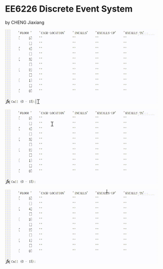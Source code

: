 # EE6226 Discrete Event System
by CHENG Jiaxiang

 ![image](https://github.com/LawrenceChengJiaxiang/EE6226_DES_ASSIGNMENT/blob/master/des3.gif?raw=true)
 
 ![image](https://github.com/LawrenceChengJiaxiang/EE6226_DES_ASSIGNMENT/blob/master/des2.gif?raw=true)
 
 ![image](https://github.com/LawrenceChengJiaxiang/EE6226_DES_ASSIGNMENT/blob/master/des1.gif?raw=true)
